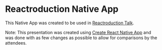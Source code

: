 # Reactroduction Native App

This Native App was created to be used in [Reactroduction Talk](https://github.com/fernandojbf/reactroduction-talk).

Note: This presentation was created using [Create React Native App](https://github.com/react-community/create-react-native-app) and was done with as few changes as possible to allow for comparisons by the attendees.
